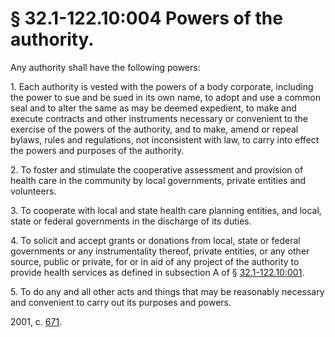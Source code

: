 # § 32.1-122.10:004 Powers of the authority.

<p>Any authority shall have the following powers:</p><p>1. Each authority is vested with the powers of a body corporate, including the power to sue and be sued in its own name, to adopt and use a common seal and to alter the same as may be deemed expedient, to make and execute contracts and other instruments necessary or convenient to the exercise of the powers of the authority, and to make, amend or repeal bylaws, rules and regulations, not inconsistent with law, to carry into effect the powers and purposes of the authority.</p><p>2. To foster and stimulate the cooperative assessment and provision of health care in the community by local governments, private entities and volunteers.</p><p>3. To cooperate with local and state health care planning entities, and local, state or federal governments in the discharge of its duties.</p><p>4. To solicit and accept grants or donations from local, state or federal governments or any instrumentality thereof, private entities, or any other source, public or private, for or in aid of any project of the authority to provide health services as defined in subsection A of § <a href='http://law.lis.virginia.gov/vacode/32.1-122.10:001/'>32.1-122.10:001</a>.</p><p>5. To do any and all other acts and things that may be reasonably necessary and convenient to carry out its purposes and powers.</p><p>2001, c. <a href='http://lis.virginia.gov/cgi-bin/legp604.exe?011+ful+CHAP0671'>671</a>.</p>